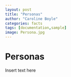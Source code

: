 ```yaml
---
layout: post
title: "Personas"
author: "Caroline Boyle"
categories: facts
tags: [documentation,sample]
image: Persona.jpg
---
```


# Personas

Insert text here
